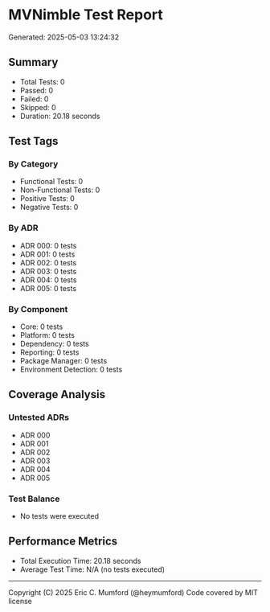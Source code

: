 # MVNimble Test Report

Generated: 2025-05-03 13:24:32

## Summary

* Total Tests: 0
* Passed: 0
* Failed: 0
* Skipped: 0
* Duration: 20.18 seconds

## Test Tags

### By Category

* Functional Tests: 0
* Non-Functional Tests: 0
* Positive Tests: 0
* Negative Tests: 0

### By ADR

* ADR 000: 0 tests
* ADR 001: 0 tests
* ADR 002: 0 tests
* ADR 003: 0 tests
* ADR 004: 0 tests
* ADR 005: 0 tests

### By Component

* Core: 0 tests
* Platform: 0 tests
* Dependency: 0 tests
* Reporting: 0 tests
* Package Manager: 0 tests
* Environment Detection: 0 tests

## Coverage Analysis

### Untested ADRs

* ADR 000
* ADR 001
* ADR 002
* ADR 003
* ADR 004
* ADR 005

### Test Balance

* No tests were executed

## Performance Metrics

* Total Execution Time: 20.18 seconds
* Average Test Time: N/A (no tests executed)



---
Copyright (C) 2025 Eric C. Mumford (@heymumford) Code covered by MIT license
